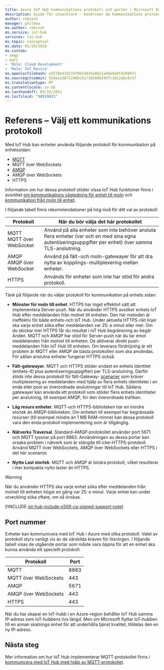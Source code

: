 ```yaml
---
title: Azure IoT Hub kommunikations protokoll och portar | Microsoft Docs
description: Guide för utvecklare – beskriver de kommunikations protokoll som stöds för kommunikation mellan enhet och moln och kommunikation mellan enheter och port nummer som måste vara öppna.
author: robinsh
manager: philmea
ms.author: robinsh
ms.service: iot-hub
services: iot-hub
ms.topic: conceptual
ms.date: 01/29/2018
ms.custom:
- amqp
- mqtt
- 'Role: Cloud Development'
- 'Role: IoT Device'
ms.openlocfilehash: e2578b47d27ef062d83ba8621a49e9a8f439897c
ms.sourcegitcommit: 910a1a38711966cb171050db245fc3b22abc8c5f
ms.translationtype: MT
ms.contentlocale: sv-SE
ms.lasthandoff: 03/19/2021
ms.locfileid: "98919033"
---
```

# <a name="reference---choose-a-communication-protocol"></a>Referens – Välj ett kommunikations protokoll

Med IoT Hub kan enheter använda följande protokoll för kommunikation på enhetssidan:

* [MQTT](https://docs.oasis-open.org/mqtt/mqtt/v3.1.1/mqtt-v3.1.1.pdf)
* MQTT över WebSockets
* [AMQP](https://docs.oasis-open.org/amqp/core/v1.0/os/amqp-core-complete-v1.0-os.pdf)
* AMQP över WebSockets
* HTTPS

Information om hur dessa protokoll stöder vissa IoT Hub funktioner finns i avsnittet [om kommunikations vägledning för enhet till moln](iot-hub-devguide-d2c-guidance.md) och [kommunikation från moln till enhet](iot-hub-devguide-c2d-guidance.md).

I följande tabell finns rekommendationer på hög nivå för ditt val av protokoll:

| Protokoll | När du bör välja det här protokollet |
| --- | --- |
| MQTT <br> MQTT över WebSocket |Använd på alla enheter som inte behöver ansluta flera enheter (var och en med sina egna autentiseringsuppgifter per enhet) över samma TLS-anslutning. |
| AMQP <br> AMQP över WebSocket |Använd på fält-och moln-gatewayer för att dra nytta av kopplings-multiplexering mellan enheter. |
| HTTPS |Används för enheter som inte har stöd för andra protokoll. |

Tänk på följande när du väljer protokoll för kommunikation på enhets sidan:

* **Mönster för moln till enhet**. HTTPS har inget effektivt sätt att implementera Server-push. När du använder HTTPS avsöker enhets IoT Hub efter meddelanden från molnet till enheten. Den här metoden är ineffektiv för både enhets-och IoT Hub. Under aktuella HTTPS-rikt linjer ska varje enhet söka efter meddelanden var 25: e minut eller mer. Om du skickar mer HTTPS får du resultat i IoT Hub begränsning av begär Anden. MQTT och AMQP har stöd för Server-push när du tar emot meddelanden från molnet till enheten. De aktiverar direkt push-meddelanden från IoT Hub till enheten. Om leverans fördröjning är ett problem är MQTT eller AMQP de bästa protokollen som ska användas. För sällan anslutna enheter fungerar HTTPS också.

* **Fält-gatewayer**. MQTT och HTTPS stöder endast en enhets identitet (enhets-ID plus autentiseringsuppgifter) per TLS-anslutning. Därför stöds inte dessa protokoll för fält-Gateway- [scenarier](iot-hub-devguide-endpoints.md#field-gateways) som kräver multiplexering av meddelanden med hjälp av flera enhets identiteter i en enda eller pool av överordnade anslutningar till IoT Hub. Sådana gatewayer kan använda ett protokoll som stöder flera enhets identiteter per anslutning, till exempel AMQP, för den överordnade trafiken.

* **Låg resurs enheter**. MQTT-och HTTPS-biblioteken har en mindre storlek än AMQP-biblioteken. Om enheten till exempel har begränsade resurser (till exempel mindre än 1 MB RAM-minne) kan dessa protokoll vara den enda protokoll implementering som är tillgänglig.

* **Nätverks Traversal**. Standard-AMQP-protokollet använder port 5671 och MQTT lyssnar på port 8883. Användningen av dessa portar kan orsaka problem i nätverk som är stängda till icke-HTTPS-protokoll. Använd MQTT över WebSockets, AMQP över WebSockets eller HTTPS i det här scenariot.

* **Nytto Last storlek**. MQTT och AMQP är binära protokoll, vilket resulterar i mer kompakta nytto laster än HTTPS.

> [!WARNING]
> När du använder HTTPS ska varje enhet söka efter meddelanden från molnet till enheten högst en gång var 25: e minut. Varje enhet kan under utveckling söka oftare, om så önskas.

[!INCLUDE [iot-hub-include-x509-ca-signed-support-note](../../includes/iot-hub-include-x509-ca-signed-support-note.md)]

## <a name="port-numbers"></a>Port nummer

Enheter kan kommunicera med IoT Hub i Azure med olika protokoll. Valet av protokoll styrs vanligt vis av de särskilda kraven för lösningen. I följande tabell visas de utgående portar som måste vara öppna för att en enhet ska kunna använda ett speciellt protokoll:

| Protokoll | Port |
| --- | --- |
| MQTT |8883 |
| MQTT över WebSockets |443 |
| AMQP |5671 |
| AMQP över WebSockets |443 |
| HTTPS |443 |

När du har skapat en IoT-hubb i en Azure-region behåller IoT Hub samma IP-adress som IoT-hubbens livs längd. Men om Microsoft flyttar IoT-hubben till en annan skalnings enhet för att underhålla tjänst kvalitet, tilldelas den en ny IP-adress.

## <a name="next-steps"></a>Nästa steg

Mer information om hur IoT Hub implementerar MQTT-protokollet finns i [kommunicera med IoT Hub med hjälp av MQTT-protokollet](iot-hub-mqtt-support.md).
